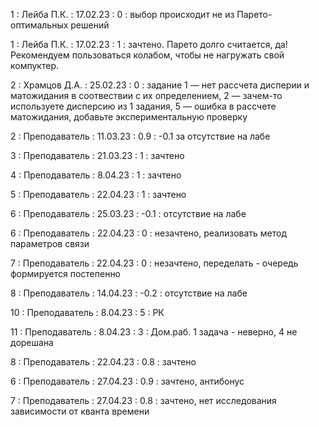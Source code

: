 1 : Лейба П.К. : 17.02.23 : 0 : выбор происходит не из Парето-оптимальных решений

1 : Лейба П.К. : 17.02.23 : 1 : зачтено. Парето долго считается, да! Рекомендуем пользоваться колабом, чтобы не нагружать свой компуктер.

2 : Храмцов Д.А. : 25.02.23 : 0 : задание 1 — нет рассчета дисперии и матожидания в соотвествии с их определением, 2 — зачем-то используете дисперсию из 1 задания, 5 — ошибка в рассчете матожидания, добавьте экспериментальную проверку

2 : Преподаватель : 11.03.23 : 0.9 : -0.1 за отсутствие на лабе

3 : Преподаватель : 21.03.23 : 1 : зачтено

4 : Преподаватель : 8.04.23 : 1 : зачтено

5 : Преподаватель : 22.04.23 : 1 : зачтено

6 : Преподаватель : 25.03.23 : -0.1 : отсутствие на лабе

6 : Преподаватель : 22.04.23 : 0 : незачтено, реализовать метод параметров связи

7 : Преподаватель : 22.04.23 : 0 : незачтено, переделать - очередь формируется постепенно

8 : Преподаватель : 14.04.23 : -0.2 : отсутствие на лабе

10 : Преподаватель : 8.04.23 : 5 : РК

11 : Преподаватель : 8.04.23 : 3 : Дом.раб. 1 задача - неверно, 4 не дорешана

8 : Преподаватель : 22.04.23 : 0.8 : зачтено

6 : Преподаватель : 27.04.23 : 0.9 : зачтено, антибонус

7 : Преподаватель : 27.04.23 : 0.8 : зачтено, нет исследования зависимости от кванта времени

